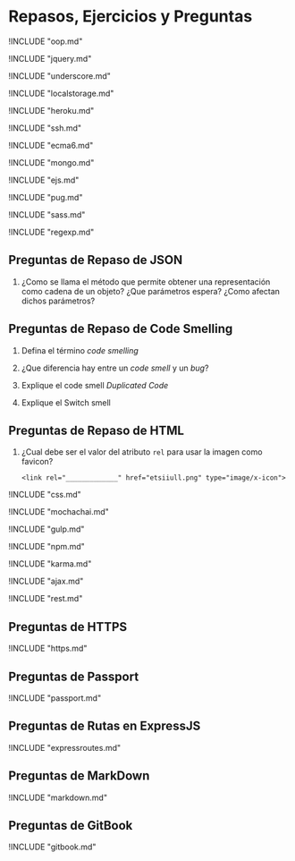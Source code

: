 <!-- toc -->

# <div class="ull">Repasos, Ejercicios y Preguntas</div>

!INCLUDE "oop.md"

!INCLUDE "jquery.md"

!INCLUDE "underscore.md"

!INCLUDE "localstorage.md"

!INCLUDE "heroku.md"

!INCLUDE "ssh.md"

!INCLUDE "ecma6.md"

!INCLUDE "mongo.md"

!INCLUDE "ejs.md"

!INCLUDE "pug.md"

!INCLUDE "sass.md"

!INCLUDE "regexp.md"

## Preguntas de Repaso de JSON

1.  ¿Como se llama el método que permite obtener una representación como
    cadena de un objeto? ¿Que parámetros espera? ¿Como afectan dichos
    parámetros?


## Preguntas de Repaso de Code Smelling

1.  Defina el término <span>*code smelling*</span>

2.  ¿Que diferencia hay entre un <span>*code smell*</span> y un
    <span>*bug*</span>?

3.  Explique el code smell <span>*Duplicated Code*</span>

4.  Explique el Switch smell

## Preguntas de Repaso de HTML

1.  ¿Cual debe ser el valor del atributo `rel` para usar la imagen como
    favicon?

        <link rel="_____________" href="etsiiull.png" type="image/x-icon">

!INCLUDE "css.md"

!INCLUDE "mochachai.md"

!INCLUDE "gulp.md"

!INCLUDE "npm.md"


!INCLUDE "karma.md"


!INCLUDE "ajax.md"

!INCLUDE "rest.md"

## Preguntas de HTTPS
!INCLUDE "https.md"

## Preguntas de Passport
!INCLUDE "passport.md"

## Preguntas de Rutas en ExpressJS
!INCLUDE "expressroutes.md"

## Preguntas de MarkDown
!INCLUDE "markdown.md"

## Preguntas de GitBook
!INCLUDE "gitbook.md"
